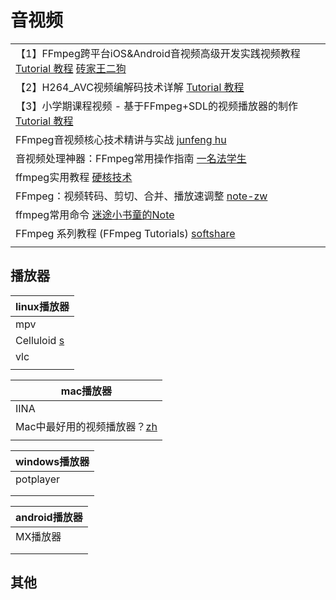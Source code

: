 # 音视频

|                                                                                                                                                                                                                        |
| ---------------------------------------------------------------------------------------------------------------------------------------------------------------------------------------------------------------------- |
| 【1】FFmpeg跨平台iOS\&Android音视频高级开发实践视频教程 [Tutorial 教程](https://www.youtube.com/playlist?list=PLnHbptcieUBem2eMb-t846AyVRk9KK1yT) [砖家王二狗](https://www.youtube.com/playlist?list=PLwIrqQCQ5pQmmgalAnAYV7vcG2wIyE8vX)        |
| 【2】H264\_AVC视频编解码技术详解 [Tutorial 教程](https://www.youtube.com/playlist?list=PLnHbptcieUBfmJu68te\_9NJdz0gjaPRao)                                                                                                         |
| 【3】小学期课程视频 - 基于FFmpeg+SDL的视频播放器的制作 [Tutorial 教程](https://www.youtube.com/playlist?list=PLnHbptcieUBdF6tHRYS6-O6j2CvHn1fjQ)                                                                                             |
| FFmpeg音视频核心技术精讲与实战 [junfeng hu](https://www.youtube.com/playlist?list=PLfFz9jdZIa8d\_KRUGnvKveKaL4UEZSY8H)                                                                                                             |
| 音视频处理神器：FFmpeg常用操作指南 [一名法学生](https://www.youtube.com/watch?v=nvtdhZAqnes)                                                                                                                                              |
| ffmpeg实用教程 [硬核技术](https://www.youtube.com/playlist?list=PLs7CEfCODRRJ5NZ3OTRr2YXGUgNnuDXsW)                                                                                                                            |
| FFmpeg：视频转码、剪切、合并、播放速调整 [note-zw](https://note-zw.readthedocs.io/zh/latest/%E4%BF%9D%E5%AD%98/FFMPEG%E8%BD%AC%E7%A0%81%E5%89%AA%E5%88%87%E5%90%88%E5%B9%B6%E8%B0%83%E6%95%B4%E6%92%AD%E6%94%BE%E9%80%9F%E5%BA%A6.html) |
| ffmpeg常用命令 [迷途小书童的Note](https://www.youtube.com/watch?v=nzBZgtvW1V4)                                                                                                                                                   |
| FFmpeg 系列教程 (FFmpeg Tutorials) [softshare](https://www.youtube.com/playlist?list=PLnMTZUNDARlFhhGzMH3YUrWg4lxWNjCdU)                                                                                                   |
|                                                                                                                                                                                                                        |

## 播放器

| linux播放器                                           |
| -------------------------------------------------- |
| mpv                                                |
| Celluloid [s](https://celluloid-player.github.io/) |
| vlc                                                |
|                                                    |

| mac播放器                                                                         |
| ------------------------------------------------------------------------------ |
| IINA                                                                           |
| Mac中最好用的视频播放器？[zh](https://www.zhihu.com/question/404879728/answer/2088549614) |
|                                                                                |

| windows播放器 |
| ---------- |
| potplayer  |
|            |
|            |

| android播放器 |
| ---------- |
| MX播放器      |
|            |
|            |









## 其他

